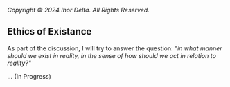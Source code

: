 _Copyright © 2024 Ihor Delta. All Rights Reserved._

## Ethics of Existance

As part of the discussion, I will try to answer the question: _"in what manner should we exist in reality, in the sense of how should we act in relation to reality?"_

... (In Progress)
